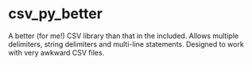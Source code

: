 # csv_py_better
A better (for me!) CSV library than that in the included. Allows multiple delimiters, string delimiters and multi-line statements. Designed to work with very awkward CSV files. 

